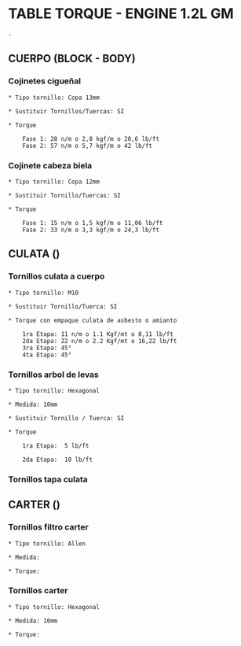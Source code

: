 
# TABLE TORQUE - ENGINE 1.2L GM

    -  

## CUERPO (BLOCK - BODY)

### Cojinetes cigueñal

    * Tipo tornillo: Copa 13mm
    
    * Sustituir Tornillos/Tuercas: SI
    
    * Torque

        Fase 1: 28 n/m o 2,8 kgf/m o 20,6 lb/ft
        Fase 2: 57 n/m o 5,7 kgf/m o 42 lb/ft

### Cojinete cabeza biela

    * Tipo tornillo: Copa 12mm
    
    * Sustituir Tornillo/Tuercas: SI

    * Torque
        
        Fase 1: 15 n/m o 1,5 kgf/m o 11,06 lb/ft
        Fase 2: 33 n/m o 3,3 kgf/m o 24,3 lb/ft

## CULATA ()

### Tornillos culata a cuerpo

    * Tipo tornillo: M10

    * Sustituir Tornillo/Tuerca: SI
    
    * Torque con empaque culata de asbesto o amianto

        1ra Etapa: 11 n/m o 1.1 Kgf/mt o 8,11 lb/ft
        2da Etapa: 22 n/m o 2.2 Kgf/mt o 16,22 lb/ft  
        3ra Etapa: 45°
        4ta Etapa: 45°

### Tornillos arbol de levas

    * Tipo tornillo: Hexagonal 

    * Medida: 10mm

    * Sustituir Tornillo / Tuerca: SI

    * Torque

        1ra Etapa:  5 lb/ft

        2da Etapa:  10 lb/ft

### Tornillos tapa culata

## CARTER ()

### Tornillos filtro carter

    * Tipo tornillo: Allen

    * Medida: 

    * Torque: 

### Tornillos carter

    * Tipo tornillo: Hexagonal

    * Medida: 10mm

    * Torque: 
